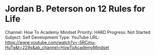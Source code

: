 # Jordan B. Peterson on 12 Rules for Life

Channel: How To Academy Mindset
Priority: HARD
Progress: Not Started
Subject: Self Development
Type: YouTube
URL: https://www.youtube.com/watch?v=-5RCmu-HuTg&t=229s&ab_channel=HowToAcademyMindset